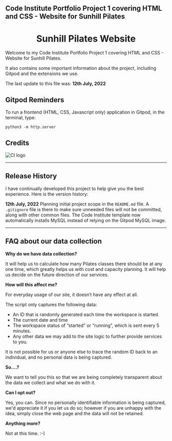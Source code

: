 ## Code Institute Portfolio Project 1 covering HTML and CSS - Website for Sunhill Pilates

<h1 align="center">Sunhill Pilates Website</h1>

Welcome to my Code Institute Portfolio Project 1 covering HTML and CSS - Website for Sunhill Pilates.

It also contains some important information about the project, including Gitpod and the extensions we use. 

The last update to this file was: **12th July, 2022** 

## Gitpod Reminders

To run a frontend (HTML, CSS, Javascript only) application in Gitpod, in the terminal, type:

`python3 -m http.server`

## Credits
![CI logo](https://codeinstitute.s3.amazonaws.com/fullstack/ci_logo_small.png)

------

## Release History

I have continually developed this project to help give you the best experience. 
Here is the version history:

**12th July, 2022** Planning initial project scope in the `README.md` file. A `.gitignore` file is there to make sure unneeded files will not be committed, along with other common files. The Code Institute template now automatically installs MySQL instead of relying on the Gitpod MySQL image. 

------

## FAQ about our data collection

**Why do we have data collection?**

It will help us to calculate how many Pilates classes there should be at any one time, which greatly helps us with cost and capacity planning. 
It will help us decide on the future direction of our services.

**How will this affect me?**

For everyday usage of our site, it doesn’t have any effect at all. 

The script only captures the following data:

- An ID that is randomly generated each time the workspace is started.
- The current date and time
- The workspace status of “started” or “running”, which is sent every 5 minutes.
- Any other data we may add to the site logic to further provide services to you.

It is not possible for us or anyone else to trace the random ID back to an individual, and no personal data is being captured. 

**So….?**

We want to tell you this so that we are being completely transparent about the data we collect and what we do with it.

**Can I opt out?**

Yes, you can. Since no personally identifiable information is being captured, we'd appreciate it if you let us do so; however if you are unhappy with the idea, simply close the web page and the data will not be retained.

**Anything more?**

Not at this time. :-)
